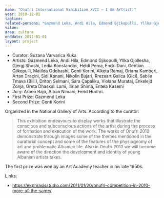 ```yaml
---
name: "Onufri International Exhibition XVII – I Am Art(ist)"
year: 2010-12-01
tagline:
related-persons: "Gazmend Leka, Andi Hila, Edmond Gjikopulli, Yllka Gjollesha, Gjergj Shoshi, Ledia Konstandini, Heldi Pema, Endri Dani, Gentian Gjikopulli, Matilda Odobashi, Genti Korini, Alketa Ramaj, Oriana Kamberi, Artan Draçini, Sidi Kanani, Nikolin Bujari, Rrezeart Galica, Sabile Tmava, Driton Selmani, Sara Çapaliku, Violana Murataj, Enkelejd Zonja, Greta Dhaskali Lami, Entela Kasemi, Ilirian Shima, Rubens Shima"
value:
area: culture
enddate: 2011-01-01
layout: project
---
```

* Curator: Suzana Varvarica Kuka
* Artists: Gazmend Leka, Andi Hila, Edmond Gjikopulli, Yllka Gjollesha, Gjergj Shoshi, Ledia Konstandini, Heldi Pema, Endri Dani, Gentian Gjikopulli, Matilda Odobashi, Genti Korini, Alketa Ramaj, Oriana Kamberi, Artan Draçini, Sidi Kanani, Nikolin Bujari, Rrezeart Galica (Gici), Sabile Tmava (Billi), Driton Selmani, Sara Çapaliku, Violana Murataj, Enkelejd Zonja, Greta Dhaskali Lami, Ilirian Shima, Entela Kasemi
* Jury: Arben Bajo, Alban Nimani, Ferid Hudhri.
* First Prize: Gazmend Leka
* Second Prize: Genti Korini

Organized in the National Gallery of Arts.
According to the curator:
>This exhibition endeavours to display works that illustrate the conscious and subconscious actions of the artist during the process of formation and execution of the work. The works of Onufri 2010 demonstrate through images some of the themes mentioned in the curatorial concept and some of the features of the physiognomy of art and problematic Albanian life. Also in Onufri 2010 we will become aware of the direction the development and identity of young Albanian artists takes.

The first prize was won by an Art Academy teacher in his late 1950s.



Links:
* <https://ekphrasisstudio.com/2011/01/20/onufri-competition-in-2010-more-of-the-same/>
